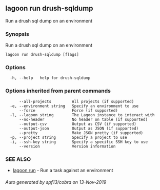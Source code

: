 ## lagoon run drush-sqldump

Run a drush sql dump on an environment

### Synopsis

Run a drush sql dump on an environment

```
lagoon run drush-sqldump [flags]
```

### Options

```
  -h, --help   help for drush-sqldump
```

### Options inherited from parent commands

```
      --all-projects         All projects (if supported)
  -e, --environment string   Specify an environment to use
      --force                Force (if supported)
  -l, --lagoon string        The Lagoon instance to interact with
      --no-header            No header on table (if supported)
      --output-csv           Output as CSV (if supported)
      --output-json          Output as JSON (if supported)
      --pretty               Make JSON pretty (if supported)
  -p, --project string       Specify a project to use
  -i, --ssh-key string       Specify a specific SSH key to use
      --version              Version information
```

### SEE ALSO

* [lagoon run](lagoon_run.md)	 - Run a task against an environment

###### Auto generated by spf13/cobra on 13-Nov-2019
